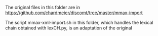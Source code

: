 The original files in this folder are in https://github.com/chardmeier/discomt/tree/master/mmax-import

The script mmax-xml-import.sh in this folder, which handles the lexical chain obtained with lexCH.py, is an adaptation of the original
